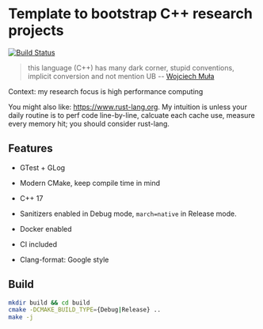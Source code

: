 # Template to bootstrap C++ research projects

[![Build Status](https://patrick-website.visualstudio.com/cpp-template/_apis/build/status/XiangpengHao.cpp-template?branchName=master)](https://patrick-website.visualstudio.com/cpp-template/_build/latest?definitionId=2&branchName=master)

> this language (C++) has many dark corner, stupid conventions, implicit conversion and not mention UB
> -- [Wojciech Muła](http://0x80.pl/notesen/2015-05-25-tricky-mistake.html)

Context: my research focus is high performance computing

You might also like: https://www.rust-lang.org. My intuition is unless your daily routine is to perf code line-by-line, calcuate each cache use, measure every memory hit; you should consider rust-lang.

## Features

- GTest + GLog

- Modern CMake, keep compile time in mind 

- C++ 17

- Sanitizers enabled in Debug mode, `march=native` in Release mode.

- Docker enabled

- CI included

- Clang-format: Google style

## Build

```bash
mkdir build && cd build
cmake -DCMAKE_BUILD_TYPE={Debug|Release} ..
make -j
```
